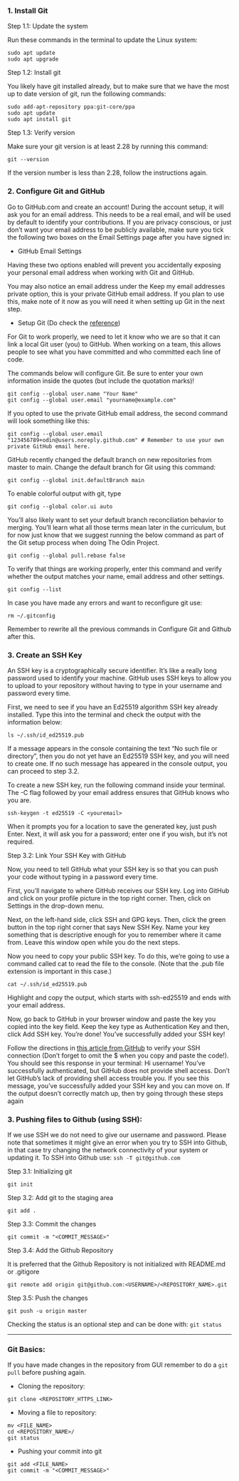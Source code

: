 ### 1. Install Git

Step 1.1: Update the system

Run these commands in the terminal to update the Linux system:
```
sudo apt update
sudo apt upgrade
```

Step 1.2: Install git

You likely have git installed already, but to make sure that we have the most up to date version of git, run the following commands:

```
sudo add-apt-repository ppa:git-core/ppa
sudo apt update
sudo apt install git
```

Step 1.3: Verify version

Make sure your git version is at least 2.28 by running this command:
```
git --version
```

If the version number is less than 2.28, follow the instructions again.

### 2. Configure Git and GitHub

Go to GitHub.com and create an account! During the account setup, it will ask you for an email address. This needs to be a real email, and will be used by default to identify your contributions. If you are privacy conscious, or just don’t want your email address to be publicly available, make sure you tick the following two boxes on the Email Settings page after you have signed in:

- GitHub Email Settings

Having these two options enabled will prevent you accidentally exposing your personal email address when working with Git and GitHub.

You may also notice an email address under the Keep my email addresses private option, this is your private GitHub email address. If you plan to use this, make note of it now as you will need it when setting up Git in the next step.

- Setup Git (Do check the [reference](https://docs.github.com/en/account-and-profile/setting-up-and-managing-your-personal-account-on-github/managing-email-preferences/setting-your-commit-email-address))

For Git to work properly, we need to let it know who we are so that it can link a local Git user (you) to GitHub. When working on a team, this allows people to see what you have committed and who committed each line of code.

The commands below will configure Git. Be sure to enter your own information inside the quotes (but include the quotation marks)!
```
git config --global user.name "Your Name"
git config --global user.email "yourname@example.com"
```

If you opted to use the private GitHub email address, the second command will look something like this:
```
git config --global user.email "123456789+odin@users.noreply.github.com" # Remember to use your own private GitHub email here.
```

GitHub recently changed the default branch on new repositories from master to main. Change the default branch for Git using this command:
```
git config --global init.defaultBranch main
```
To enable colorful output with git, type
```
git config --global color.ui auto
```

You’ll also likely want to set your default branch reconciliation behavior to merging. You’ll learn what all those terms mean later in the curriculum, but for now just know that we suggest running the below command as part of the Git setup process when doing The Odin Project.
```
git config --global pull.rebase false
```

To verify that things are working properly, enter this command and verify whether the output matches your name, email address and other settings.
```
git config --list
```

In case you have made any errors and want to reconfigure git use:
```
rm ~/.gitconfig
```
Remember to rewrite all the previous commands in Configure Git and Github after this.

### 3. Create an SSH Key

An SSH key is a cryptographically secure identifier. It’s like a really long password used to identify your machine. GitHub uses SSH keys to allow you to upload to your repository without having to type in your username and password every time.

First, we need to see if you have an Ed25519 algorithm SSH key already installed. Type this into the terminal and check the output with the information below:
```
ls ~/.ssh/id_ed25519.pub
```

If a message appears in the console containing the text “No such file or directory”, then you do not yet have an Ed25519 SSH key, and you will need to create one. If no such message has appeared in the console output, you can proceed to step 3.2.

To create a new SSH key, run the following command inside your terminal. The -C flag followed by your email address ensures that GitHub knows who you are.
```
ssh-keygen -t ed25519 -C <youremail>
```
When it prompts you for a location to save the generated key, just push Enter.
Next, it will ask you for a password; enter one if you wish, but it’s not required.

Step 3.2: Link Your SSH Key with GitHub

Now, you need to tell GitHub what your SSH key is so that you can push your code without typing in a password every time.

First, you’ll navigate to where GitHub receives our SSH key. Log into GitHub and click on your profile picture in the top right corner. Then, click on Settings in the drop-down menu.

Next, on the left-hand side, click SSH and GPG keys. Then, click the green button in the top right corner that says New SSH Key. Name your key something that is descriptive enough for you to remember where it came from. Leave this window open while you do the next steps.

Now you need to copy your public SSH key. To do this, we’re going to use a command called cat to read the file to the console. (Note that the .pub file extension is important in this case.)
```
cat ~/.ssh/id_ed25519.pub
```

Highlight and copy the output, which starts with ssh-ed25519 and ends with your email address.

Now, go back to GitHub in your browser window and paste the key you copied into the key field. Keep the key type as Authentication Key and then, click Add SSH key. You’re done! You’ve successfully added your SSH key!

Follow the directions in [this article from GitHub](https://docs.github.com/en/authentication/connecting-to-github-with-ssh/testing-your-ssh-connection) to verify your SSH connection (Don’t forget to omit the $ when you copy and paste the code!). You should see this response in your terminal: Hi username! You’ve successfully authenticated, but GitHub does not provide shell access. Don’t let GitHub’s lack of providing shell access trouble you. If you see this message, you’ve successfully added your SSH key and you can move on. If the output doesn’t correctly match up, then try going through these steps again

### 3. Pushing files to Github (using SSH):

If we use SSH we do not need to give our username and password. Please note that sometimes it might give an error when you try to SSH into Github, in that case try changing the network connectivity of your system or updating it. To SSH into Github use: ```ssh -T git@github.com```

Step 3.1: Initializing git
```
git init
```

Step 3.2: Add git to the staging area
```
git add .
```

Step 3.3: Commit the changes
```
git commit -m "<COMMIT_MESSAGE>"
```

Step 3.4: Add the Github Repository

It is preferred that the Github Repository is not initialized with README.md or .gitigore
```
git remote add origin git@github.com:<USERNAME>/<REPOSITORY_NAME>.git
```

Step 3.5: Push the changes
```
git push -u origin master
```

Checking the status is an optional step and can be done with: ```git status```

---- 
### Git Basics:

If you have made changes in the repository from GUI remember to do a ```git pull``` before pushing again. 






- Cloning the repository:
```
git clone <REPOSITORY_HTTPS_LINK>
```

- Moving a file to repository:
```
mv <FILE_NAME>
cd <REPOSITORY_NAME>/
git status
```

- Pushing your commit into git
```
git add <FILE_NAME>
git commit -m "<COMMIT_MESSAGE>"
```
